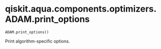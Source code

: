 # qiskit.aqua.components.optimizers.ADAM.print\_options

`ADAM.print_options()`

Print algorithm-specific options.
